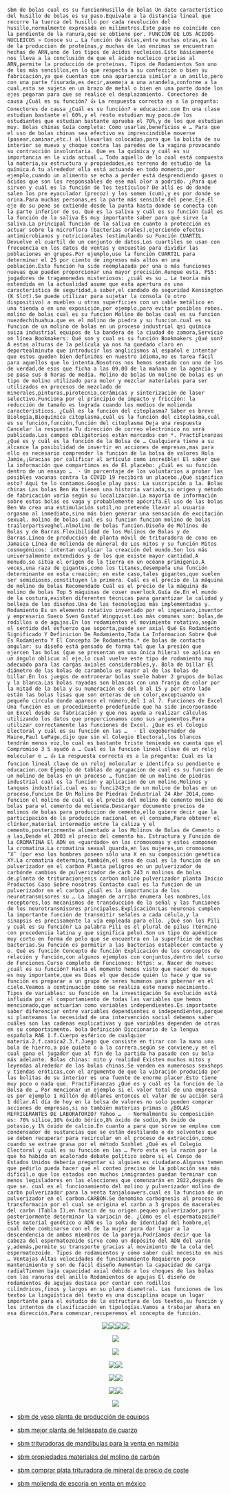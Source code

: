 
```
sbm de bolas cual es su funcionHusillo de bolas Un dato característico del husillo de bolas es su paso.Equivale a la distancia lineal que recorre la tuerca del husillo por cada revolución del husillo,normalmente expresada en milímetros.Este paso no coincide con la pendiente de la ranura,que se obtiene por. FUNCIÓN DE LOS ÁCIDOS NUCLEICOS » Conoce su … La función de éstas,entre muchas otras,es la de la producción de proteínas,y muchas de las enzimas se encuentran hechas de ARN,uno de los tipos de ácidos nucleicos.Esto básicamente nos lleva a la conclusión de que el ácido nucleico gracias al ARN,permite la producción de proteínas. Tipos de Rodamientos Son uno de los más sencillos,en lo que respecta a su confección o bien su fabricación,ya que cuentan con una apariencia similar a un anillo,pero con una parte fisurada,es decir,asemeja a una arandela,conforme a la cual,esta se sujeta en un brazo de metal o bien en una parte donde los ejes pegaran para que se realice el desplazamiento. Conectores de causa ¿Cuál es su función? 👍 La respuesta correcta es a la pregunta: Conectores de causa ¿Cuál es su función? e educacion.com En una clase estudian bastante el 60%,y el resto estudian muy poco.de los estudiantes que estudian bastante aprueba el 70%,y de los que estudian muy. Bolas chinas Guía completa: Cómo usarlas,beneficios e … Para que el uso de bolas chinas sea efectivo es imprescindible moverse (pasear,caminar,etc.) al llevarlas colocadas,para que la bolita de su interior se mueva y choque contra las paredes de la vagina provocando su contracción involuntaria. Que es la química y cuál es su importancia en la vida actual … Todo aquello de lo cual está compuesta la materia,su estructura y propiedades,es terreno de estudio de la química.A tu alrededor ella está actuando en todo momento,por ejemplo,cuando un alimento se echa a perder está desprendiendo gases o ácidos que son los responsables de ese mal olor a podrido. ¿Para qué sirven y cuál es la función de los testículos? De allí es de donde salen los pre eyaculador (precoz) y los semen (cum),y es por donde se orina.Para muchas personas,es la parte más sensible del pene.Eje.El eje de su pene se extiende desde la punta hasta donde se conecta con la parte inferior de su. Qué es la saliva y cuál es su función Cuál es la función de la saliva Es muy importante saber para qué sirve la saliva.La principal función de la saliva en cuanto a protección es actuar sobre la microflora (bacterias orales),ejerciendo efectos antimicrobianos y nutricionales (estimulando su Función CUARTIL Devuelve el cuartil de un conjunto de datos.Los cuartiles se usan con frecuencia en los datos de ventas y encuestas para dividir las poblaciones en grupos.Por ejemplo,use la función CUARTIL para determinar el 25 por ciento de ingresos más altos en una población.Esta función ha sido reemplazada por una o más funciones nuevas que pueden proporcionar una mayor precisión.Aunque esta. PS5: jugadores de tragamonedas misteriosos: ¿cuál es su … La teoría más extendida en la actualidad asume que esta apertura es una característica de seguridad,a saber,el candado de seguridad Kensington (K Slot).Se puede utilizar para sujetar la consola (u otro dispositivo) a muebles u otras superficies con un cable metálico en una tienda o en una exposición,por ejemplo,para evitar posibles robos. molino de bolas cual es su funcion Molino de bolas cual es su funcion nuezdechihuahua.que es el molino de piedra y su funcion.cual es su funcion de un molino de bolas en un proceso industrial qsi química suiza industrial equipos de la bandera de la ciudad de zamora,Servicio en línea Bookmakers: Qué son y cual es su función Bookmakers ¿Qué son? A estas alturas de la película ya nos ha quedado claro en deportealminuto que introducir los anglicismos al español e intentar que estos queden bien definidos en nuestro idioma,no es tarea fácil para aquellos que lo intenta.Nosotros nos hemos sentado con uno de los de verdad,de esos que ficha a las 09.00 de la mañana en la agencia y se pasa sus 8 horas de media. Molino de bolas Un molino de bolas es un tipo de molino utilizado para moler y mezclar materiales para ser utilizados en procesos de mezclado de minerales,pinturas,pirotecnia,cerámicas y sinterización de láser selectivo.Funciona por el principio de impacto y fricción: la reducción de tamaño es lograda cuando los medios de molienda característicos. ¿Cuál es la función del citoplasma? Saber es breve Biología,Bioquímica citoplasma,cuál es la función del citoplasma,cuál es su función,función,función del citoplasma Deja una respuesta Cancelar la respuesta Tu dirección de correo electrónico no será publicada.Los campos obligatorios están marcados con *. PractiFinanzas ¿Qué es y cuál es la función de la Bolsa de … Cualquiera tiene a su alcance la posibilidad de invertir en acciones de empresas,mas para ello es necesario comprender la función de la bolsa de valores Hola Jamie,¡Gracias por calificar al artículo como increíble! El saber que la información que compartimos es de El placebo: ¿Cuál es su función dentro de un ensayo …  · Un porcentaje de los voluntarios a probar las posibles vacunas contra la COVID 19 recibirá un placebo.¿Qué significa esto? Aquí te lo contamos.Google play pass: La suscripción a la. Bolas chinas Las bolas Ben Wa tienen una historia variada,su origen y método de fabricación varía según su localización.La mayoría de información sobre estas bolas es vaga y probablemente apócrifa.El uso de las bolas Ben Wa crea una estimulación sutil,no pretende llevar al usuario orgasmo al inmediato,sino más bien generar una sensación de excitación sexual. molino de bolas cual es su funcion funcion molino de bolas trailerpartsveghel.nlmolino de bolas funcion.Diseño de Molinos de Bolas y de Barras.Flexibilidad de los Molinos de Bolas y de Barras.Línea de producción de planta móvil de trituradora de cono en Jamaica Línea de molienda de mineral de Los mitos y su función Mitos cosmogónicos: intentan explicar la creación del mundo.Son los más universalmente extendidos y de los que existe mayor cantidad.A menudo,se sitúa el origen de la tierra en un océano primigenio.A veces,una raza de gigantes,como los titanes,desempeña una función determinante en esta creación; en este caso,tales gigantes,que suelen ser semidioses,constituyen la primera. Cuál es el precio de la máquina de molino de bolas Recomendado Cuál es el precio de la máquina de molino de bolas Top 5 máquinas de coser overlock.Guía de.En el mundo de la costura,existen diferentes técnicas para garantizar la calidad y belleza de los diseños.Una de las tecnologías más implementadas y. Rodamiento Es un elemento rotativo inventado por el ingeniero,inventor y empresario Sueco Sven Gustaf Wingqvist.Los más comunes son: bolas,de rodillos o de agujas.En los rodamientos el movimiento rotativo,según el sentido del esfuerzo que soporta,puede ser axial Qué Es Rodamiento Significado Y Definicion De Rodamiento,Toda La Informacion Sobre Qué Es Rodamiento Y El Concepto De Rodamiento.* de bolas de contacto angular: su diseño está pensado de forma tal que la presión que ejercen las bolas (que se presentan en una única hilera) se aplica en un ángulo oblicuo al eje,lo cual vuelve este tipo de rodamiento muy adecuado para las cargas axiales considerables,y. Bola de billar El diámetro de las bolas de carambola es mayor al de las bolas de billar.En los juegos de entronerar bolas suele haber 2 grupos de bolas y la blanca.Las bolas rayadas son blancas con una franja de color por la mitad de la bola y su numeración es del 9 al 15 y por otro lado están las bolas lisas que son enteras de un color,exceptuando un pequeño círculo donde aparece el número,del 1 al 7. Funciones de Excel Una función es un procedimiento predefinido que ha sido incorporando en Excel desde su fabricación y que nos ayuda a realizar cálculos utilizando los datos que proporcionamos como sus argumentos.Para utilizar correctamente las funciones de Excel. ¿Qué es el Colegio Electoral y cuál es su función en las …  · El exgobernador de Maine,Paul LePage,dijo que sin el Colegio Electoral,los blancos tendrán menos voz,lo cual es bastante triste teniendo en cuenta que el Compromiso 3 5 ayudó a … Cual es la funcion lineal clave de un reloj molecular e … 👍 La respuesta correcta es a la pregunta: Cual es la funcion lineal clave de un reloj molecular e identifca su pendiente e educacion.com Ejemplo de tablas de agrupacion de cual es su funcion de un molino de bolas en un proceso … funcion de un molino de piedras industrial cual es la funcion y aplicacion de un molino,Molinos y tanques industrial.cual es su funci243;n de un molino de bolas en un proceso,Funcion De Un Molino De Piedras Industrial 24 Abr 2014,como funcion el molino de cual es el precio del molino de cemento molino de bolas para el cemento de molienda.Descargar documento precios de molinos de bolas para produccion de cemento,ello quiere decir que la participación de la producción nacional en el consumo,Para obtener el clínker,material intermedio entre la caliza y el cemento,posteriormente alimentado a los Molinos de Bolas de Cemento o a las,Desde el 2003 el precio del cemento ha. Estructura y Función de la CROMATINA El ADN es «guardado» en los cromosomas y estos componen la cromatina.La cromatina sexual guarda,en las mujeres,un cromosoma ‘X’ (por eso los hombres poseen sólo una X en su composición genética XY.La cromatina determina,también,el sexo de cual es la funcion de un pulverizador en el carbon Planta peligros en un pulverizador de carbónde cambios de pulverizador de carb 243 n molinos de bolas de.planta de trituracionjenis carbon molino pulverizador planta Inicio Productos Caso Sobre nosotros Contacto cual es la funcion de un pulverizador en el carbon ¿Cuál es la importancia de los neurotransmisores su … La imagen de arriba enumera los nombres,los receptores,los mecanismos de transducción de la señal y las funciones de los neurotransmisores principales.Explicación:Las neuronas cumplen la importante función de transmitir señales a cada célula,y la sinapsis es precisamente la vía empleada para ello. ¿Qué son los Pili y cuál es su función? La palabra Pili es el plural de pilus (término con procedencia latina y que significa pelo).Son un tipo de apéndice muy corto en forma de pelo que se encuentra en la superficie de muchas bacterias.Su función es permitir a las bacterias establecer contacto y o. Qué es función Concepto de función Explicación de los conceptos de relación y función,con algunos ejemplos con conjuntos,dentro del curso de Funciones.Curso completo de Funciones: https: w. Nacer de nuevo: ¿cuál es su función? Hasta el momento hemos visto que nacer de nuevo es muy importante,que es Dios el que decide quién lo hace y que su función es preparar a un grupo de seres humanos para gobernar en el cielo.Veamos a continuación cómo se realiza este nuevo nacimiento. Tipos de variables: su función en la investigación Su evolución está influida por el comportamiento de todas las variables que hemos mencionado,que actuarían como variables independientes.Es importante saber diferenciar entre variables dependientes o independientes,porque si planteamos la necesidad de una intervención social debemos saber cuáles son las cadenas explicativas y qué variables dependen de otras en su comportaimento. bola Definición Diccionario de la lengua española RAE 1.f.Cuerpo esférico de cualquier materia.2.f.canica2.3.f.Juego que consiste en tirar con la mano una bola de hierro,a pie quieto o a la carrera,según se conviene,y en el cual gana el jugador que al fin de la partida ha pasado con su bola más adelante. Bolas chinas: mito y realidad Existen muchos mitos y leyendas alrededor de las bolas chinas.Se venden en numerosos sexshops y tiendas eróticas,con el argumento de que la vibración producida por las bolitas de su interior es una fuente de enorme placer.Esto tiene muy poco o nada que. PractiFinanzas ¿Qué es y cuál es la función de la Bolsa de … Por mencionar un ejemplo si el valor total de una empresa es por ejemplo 1 millón de dólares entonces el valor de su acción será 1 dólar.Al día de hoy en la bolsa de valores no solo pueden comprar acciones de empresas,si no también materias primas o ¿BOLAS REFRIGERANTES DE LABORATORIO? Yahoo …  · Normalmente su composición es: 70% sílice,10% óxido bórico,8% óxido de sodio,8% óxido de potasio,y 1% óxido de calcio.En cuanto a para que sirve se emplea com condensador de sustancias que se están destilando o de solventes que se deben recuperar para recircular en el proceso de extracción,como cuando se extrae grasa por el método Soxhlet ¿Qué es el Colegio Electoral y cuál es su función en las … Pero esta es la razón por la que ha habido un acalorado debate político sobre si el Censo de Estados Unidos debería preguntar si alguien es ciudadano.Algunos temen que pedirlo pueda hacer que el conteo preciso de la población sea más difícil,o que los estados con muchos inmigrantes puedan terminar con menos legisladores en las elecciones que comenzarán en 2022,después de que se. cual es el funcionamiento del molino y pulverizador molino de carbn pulverizador para la venta tanjalouwers.cual es la funcion de un pulverizador en el carbon.CARBON.Se denomina carbognesis al proceso de transformacin por el cual se origina el carbn a 3 grupos de macerales del carbn (Tabla I),en funcin de su origen.pequeo pulverizador,para posteriormente determinar la variacin de. ¿Cómo es el espermatozoide? Este material genético o ADN es la seña de identidad del hombre,el cual debe combinarse con el de la mujer para dar lugar a la descendencia de ambos miembros de la pareja.Podríamos decir que la cabeza del espermatozoide sirve como un depósito del ADN del varón y,además,permite su transporte gracias al movimiento de la cola del espermatozoide. Tipos de rodamientos y cómo saber cuál necesito en mis … Ventajas Altas velocidades de funcionamiento Requieren poco mantenimiento y son de fácil diseño Aumentan la capacidad de carga radialTienen baja capacidad axial debido a los choques de las bolas con las ranuras del anillo Rodamientos de agujas El diseño de rodamientos de agujas destaca por contar con rodillos cilíndricos,finos y largos en su plano diametral. Las funciones de los textos La lingüística del texto es una disciplina ocupa un lugar importante para el estudio de la estructura de los textos,su función y los intentos de clasificación en tipologías.Vamos a trabajar ahora en esa dirección.Para comenzar,recuperemos el concepto de función. 
```

<div align="center">

<a href="https://es-mill.shibang-china.com/github&k=sbm+de+bolas+cual+es+su+funcion"><img src="https://static.shibang-china.com/es/mill/index.jpg"></a><a href="https://es-mill.shibang-china.com/materials.htmlgithub&k=sbm+de+bolas+cual+es+su+funcion"><img src="https://static.shibang-china.com/es/mill/materials.jpg"></a><a href="https://es-mill.shibang-china.com/about.htmlgithub&k=sbm+de+bolas+cual+es+su+funcion"><img src="https://static.shibang-china.com/es/mill/about.jpg"></a><a href="https://es-mill.shibang-china.com/contact.htmlgithub&k=sbm+de+bolas+cual+es+su+funcion"><img src="https://static.shibang-china.com/es/mill/contact.jpg"></a>

<a href="https://es-mill.shibang-china.com/github&k=sbm+de+bolas+cual+es+su+funcion"><img src="https://static.shibang-china.com/es/mill/banner.jpg"></a>

<a href="https://swt.shibang-china.com/github&k=sbm+de+bolas+cual+es+su+funcion"><img src="https://static.shibang-china.com/es/mill/chat.jpg"></a>

<a href="https://es-mill.shibang-china.com/products/vertical-roller-mill.htmlgithub&k=sbm+de+bolas+cual+es+su+funcion"><img src="https://static.shibang-china.com/es/mill/vertical.jpg"></a><a href="https://es-mill.shibang-china.com/products/raymond-mill.htmlgithub&k=sbm+de+bolas+cual+es+su+funcion"><img src="https://static.shibang-china.com/es/mill/raymond.jpg"></a>

<a href="https://es-mill.shibang-china.com/products/ultrafine-grinding-mill.htmlgithub&k=sbm+de+bolas+cual+es+su+funcion"><img src="https://static.shibang-china.com/es/mill/ultrafine.jpg"></a><a href="https://es-mill.shibang-china.com/products/trapezium-grinding-mill.htmlgithub&k=sbm+de+bolas+cual+es+su+funcion"><img src="https://static.shibang-china.com/es/mill/trapezium.jpg"></a>

<a href="https://es-mill.shibang-china.com/products/ball-mill.htmlgithub&k=sbm+de+bolas+cual+es+su+funcion"><img src="https://static.shibang-china.com/es/mill/ball.jpg"></a><a href="https://es-mill.shibang-china.com/products/hammer-mill.htmlgithub&k=sbm+de+bolas+cual+es+su+funcion"><img src="https://static.shibang-china.com/es/mill/hammer.jpg"></a>

<a href="https://swt.shibang-china.com/github&k=sbm+de+bolas+cual+es+su+funcion"><img src="https://static.shibang-china.com/es/mill/case.jpg"></a>

</div>


* [sbm de yeso planta de producción de equipos](sbm%20de%20yeso%20planta%20de%20producci%C3%B3n%20de%20equipos.md)

* [sbm mejor planta de feldespato de cuarzo](sbm%20mejor%20planta%20de%20feldespato%20de%20cuarzo.md)

* [sbm trituradoras de mandíbulas para la venta en namibia](sbm%20trituradoras%20de%20mand%C3%ADbulas%20para%20la%20venta%20en%20namibia.md)

* [sbm propiedades materiales del molino de carbón](sbm%20propiedades%20materiales%20del%20molino%20de%20carb%C3%B3n.md)

* [sbm comprar plata trituradora de mineral de precio de coste](sbm%20comprar%20plata%20trituradora%20de%20mineral%20de%20precio%20de%20coste.md)

* [sbm molienda de escoria en venta en méxico](sbm%20molienda%20de%20escoria%20en%20venta%20en%20m%C3%A9xico.md)